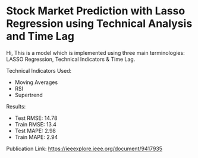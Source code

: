 # Stock Market Prediction with Lasso Regression using Technical Analysis and Time Lag 

Hi,
This is a model which is implemented using three main terminologies: LASSO Regression, 
Technical Indicators & Time Lag. 

Technical Indicators Used:
* Moving Averages
* RSI
* Supertrend

Results: 
* Test RMSE: 14.78
* Train RMSE: 13.4
* Test MAPE: 2.98
* Train MAPE: 2.94

Publication Link: https://ieeexplore.ieee.org/document/9417935
